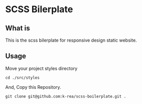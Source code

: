 # SCSS Bilerplate

## What is
This is the scss bilerplate for responsive design static website.

## Usage

Move your project styles directory
```shell
cd ./src/styles

```

And, Copy this Repository.
```shell
git clone git@github.com:k-rea/scss-boilerplate.git .
```
